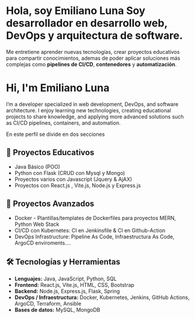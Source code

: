 <!--
**Emi8977/emi8977** is a ✨ _special_ ✨ repository because its `README.md` (this file) appears on your GitHub profile.

Here are some ideas to get you started:

- 🔭 I’m currently working on ...
- 🌱 I’m currently learning ...
- 👯 I’m looking to collaborate on ...
- 🤔 I’m looking for help with ...
- 💬 Ask me about ...
- 📫 How to reach me: ...
- 😄 Pronouns: ...
- ⚡ Fun fact: ...
-->

# Hola, soy Emiliano Luna Soy desarrollador en **desarrollo web**, **DevOps** y **arquitectura de software**. 
Me entretiene aprender nuevas tecnologías, crear proyectos educativos para compartir conocimientos, ademas de poder aplicar soluciones más complejas como **pipelines de CI/CD**, **contenedores** y **automatización**.

# Hi, I'm Emiliano Luna

I’m a developer specialized in web development, DevOps, and software architecture.
I enjoy learning new technologies, creating educational projects to share knowledge, and applying more advanced solutions such as CI/CD pipelines, containers, and automation.

En este perfil se divide en dos secciones

## 📘 Proyectos Educativos
- Java Básico (POO)
- Python con Flask (CRUD con Mysql y Mongo)
- Proyectos varios con Javascript (Jquery & AjAX)
- Proyectos con React.js , Vite.js, Node.js y Express.js

## 🚀 Proyectos Avanzados
- Docker - Plantillas/templates de Dockerfiles para proyectos MERN, Python Web Stack
- CI/CD con Kubernetes: CI en Jenkinsfile & CI en Github-Action
- DevOps Infrastructure: Pipeline As Code, Infraestructura As Code, ArgoCD enviroments....


## 🛠️ Tecnologías y Herramientas

- **Lenguajes:** Java, JavaScript, Python, SQL  
- **Frontend:** React.js, Vite.js, HTML, CSS, Bootstrap  
- **Backend:** Node.js, Express.js, Flask, Spring  
- **DevOps / Infraestructura:** Docker, Kubernetes, Jenkins, GitHub Actions, ArgoCD, Terraform, Ansible  
- **Bases de datos:** MySQL, MongoDB  

